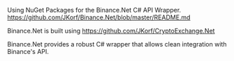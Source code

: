Using NuGet Packages for the Binance.Net C# API Wrapper. https://github.com/JKorf/Binance.Net/blob/master/README.md

Binance.Net is built using https://github.com/JKorf/CryptoExchange.Net

Binance.Net provides a robust C# wrapper that allows clean integration with Binance's API. 
